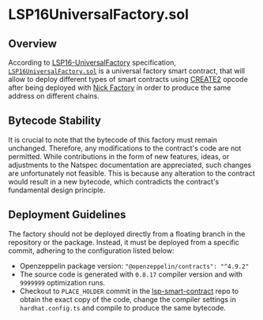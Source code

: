 # LSP16UniversalFactory.sol

## Overview

According to [LSP16-UniversalFactory](https://github.com/lukso-network/LIPs/blob/main/LSPs/LSP-16-UniversalFactory.md) specification, [`LSP16UniversalFactory.sol`](./LSP16UniversalFactory.sol) is a universal factory smart contract, that will allow to deploy different types of smart contracts using [CREATE2] opcode after being deployed with [Nick Factory] in order to produce the same address on different chains.

## Bytecode Stability

It is crucial to note that the bytecode of this factory must remain unchanged. Therefore, any modifications to the contract's code are not permitted. While contributions in the form of new features, ideas, or adjustments to the Natspec documentation are appreciated, such changes are unfortunately not feasible. This is because any alteration to the contract would result in a new bytecode, which contradicts the contract's fundamental design principle.

## Deployment Guidelines

The factory should not be deployed directly from a floating branch in the repository or the package. Instead, it must be deployed from a specific commit, adhering to the configuration listed below:

- Openzeppelin package version: `"@openzeppelin/contracts": "^4.9.2"`
- The source code is generated with `0.8.17` compiler version and with `9999999` optimization runs.
- Checkout to `PLACE_HOLDER` commit in the [lsp-smart-contract](https://github.com/lukso-network/lsp-smart-contracts) repo to obtain the exact copy of the code, change the compiler settings in `hardhat.config.ts` and compile to produce the same bytecode.

[CREATE2]: https://eips.ethereum.org/EIPS/eip-1014
[Nick Factory]: https://github.com/Arachnid/deterministic-deployment-proxy
